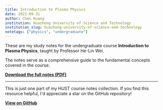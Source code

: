 ```yaml
---
title: Introduction to Plasma Physics
date: 2021-09-31
author: Chen Huang
institution: Huazhong University of Science and Technology
institution_slug: huazhong-university-of-science-and-technology
notetags: ["physics", "undergraduate"]
---
```


These are my study notes for the undergraduate course **Introduction to Plasma Physics**, taught by Professor He-Lin Wei.

The notes serve as a comprehensive guide to the fundamental concepts covered in the course.

[**Download the full notes (PDF)**](/notes/introduction-to-plasma-physics/pdf/introduction-to-plasma-physics.pdf)

---

This is just one part of my HUST course notes collection. If you find this resource helpful, I'd appreciate a star on the GitHub repository!

[**View on GitHub**](https://github.com/chenx820/HUST-course-notes)
